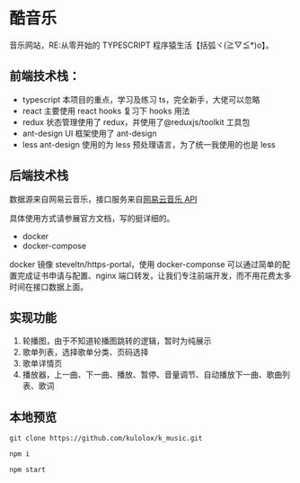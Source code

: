 # 酷音乐

音乐网站，RE:从零开始的 TYPESCRIPT 程序猿生活【括弧ヾ(≧▽≦\*)o】。

## 前端技术栈：

- typescript 本项目的重点，学习及练习 ts，完全新手，大佬可以忽略
- react 主要使用 react hooks 复习下 hooks 用法
- redux 状态管理使用了 redux，并使用了@reduxjs/toolkit 工具包
- ant-design UI 框架使用了 ant-design
- less ant-design 使用的为 less 预处理语言，为了统一我使用的也是 less

## 后端技术栈

数据源来自网易云音乐，接口服务来自[网易云音乐 API](https://github.com/Binaryify/NeteaseCloudMusicApi)

具体使用方式请参展官方文档，写的挺详细的。

- docker
- docker-compose

docker 镜像 steveltn/https-portal，使用 docker-componse 可以通过简单的配置完成证书申请与配置、nginx 端口转发，让我们专注前端开发，而不用花费太多时间在接口数据上面。

## 实现功能

1. 轮播图，由于不知道轮播图跳转的逻辑，暂时为纯展示
2. 歌单列表，选择歌单分类、页码选择
3. 歌单详情页
4. 播放器，上一曲、下一曲、播放、暂停、音量调节、自动播放下一曲、歌曲列表、歌词

## 本地预览

```
git clone https://github.com/kulolox/k_music.git

npm i

npm start
```
